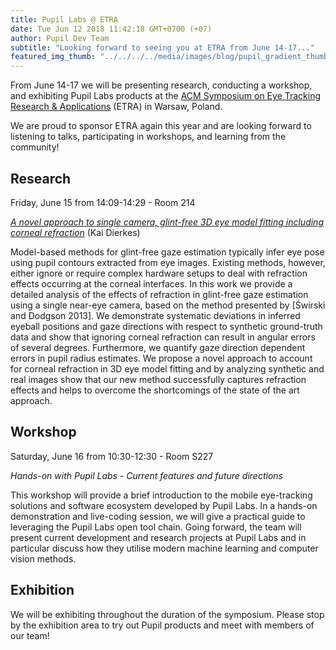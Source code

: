 ```yaml
---
title: Pupil Labs @ ETRA
date: Tue Jun 12 2018 11:42:18 GMT+0700 (+07)
author: Pupil Dev Team
subtitle: "Looking forward to seeing you at ETRA from June 14-17..."
featured_img_thumb: "../../../../media/images/blog/pupil_gradient_thumb.jpg"
---
```


From June 14-17 we will be presenting research, conducting a workshop, and exhibiting Pupil Labs products at the [ACM Symposium on Eye Tracking Research & Applications](http://etra.acm.org/2018/) (ETRA) in Warsaw, Poland.

We are proud to sponsor ETRA again this year and are looking forward to listening to talks, participating in workshops, and learning from the community!

<h2 class="u-padTop--1">Research</h2>

Friday, June 15 from 14:09-14:29 - Room 214

_[A novel approach to single camera, glint-free 3D eye model fitting including corneal refraction](https://doi.org/10.1145/3204493.3204525)_ (Kai Dierkes)

Model-based methods for glint-free gaze estimation typically infer eye pose using pupil contours extracted from eye images. Existing methods, however, either ignore or require complex hardware setups to deal with refraction effects occurring at the corneal interfaces. In this work we provide a detailed analysis of the effects of refraction in glint-free gaze estimation using a single near-eye camera, based on the method presented by [Świrski and Dodgson 2013]. We demonstrate systematic deviations in inferred eyeball positions and gaze directions with respect to synthetic ground-truth data and show that ignoring corneal refraction can result in angular errors of several degrees. Furthermore, we quantify gaze direction dependent errors in pupil radius estimates. We propose a novel approach to account for corneal refraction in 3D eye model fitting and by analyzing synthetic and real images show that our new method successfully captures refraction effects and helps to overcome the shortcomings of the state of the art approach.

<h2 class="u-padTop--1">Workshop</h2>

Saturday, June 16 from 10:30-12:30 - Room S227

_Hands-on with Pupil Labs - Current features and future directions_

This workshop will provide a brief introduction to the mobile eye-tracking solutions and software ecosystem developed by Pupil Labs. In a hands-on demonstration and live-coding session, we will give a practical guide to leveraging the Pupil Labs open tool chain. Going forward, the team will present current development and research projects at Pupil Labs and in particular discuss how they utilise modern machine learning and computer vision methods.

<h2 class="u-padTop--1">Exhibition</h2>

We will be exhibiting throughout the duration of the symposium. Please stop by the exhibition area to try out Pupil products and meet with members of our team!
